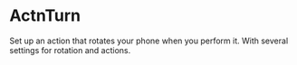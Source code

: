 # ActnTurn
Set up an action that rotates your phone when you perform it. With several settings for rotation and actions.

